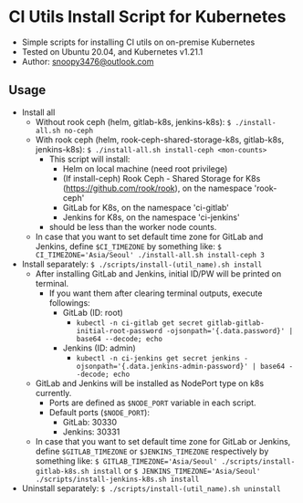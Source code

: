 # CI Utils Install Script for Kubernetes
- Simple scripts for installing CI utils on on-premise Kubernetes
- Tested on Ubuntu 20.04, and Kubernetes v1.21.1
- Author: snoopy3476@outlook.com

## Usage
- Install all
  - Without rook ceph (helm, gitlab-k8s, jenkins-k8s):
  `$ ./install-all.sh no-ceph`
  - With rook ceph (helm, rook-ceph-shared-storage-k8s, gitlab-k8s, jenkins-k8s):
  `$ ./install-all.sh install-ceph <mon-counts>`
    - This script will install:
      - Helm on local machine (need root privilege)
      - (If install-ceph) Rook Ceph - Shared Storage for K8s (https://github.com/rook/rook), on the namespace 'rook-ceph'
      - GitLab for K8s, on the namespace 'ci-gitlab'
      - Jenkins for K8s, on the namespace 'ci-jenkins'
    - <mon-counts> should be less than the worker node counts.
  - In case that you want to set default time zone for GitLab and Jenkins, define `$CI_TIMEZONE` by something like:
  `$ CI_TIMEZONE='Asia/Seoul' ./install-all.sh install-ceph 3`
- Install separately:
  `$ ./scripts/install-(util_name).sh install`
  - After installing GitLab and Jenkins, initial ID/PW will be printed on terminal.
    - If you want them after clearing terminal outputs, execute followings:
      - GitLab (ID: root)
        - `kubectl -n ci-gitlab get secret gitlab-gitlab-initial-root-password -ojsonpath='{.data.password}' | base64 --decode; echo`
      - Jenkins (ID: admin)
        - `kubectl -n ci-jenkins get secret jenkins -ojsonpath='{.data.jenkins-admin-password}' | base64 --decode; echo`
  - GitLab and Jenkins will be installed as NodePort type on k8s currently.
    - Ports are defined as `$NODE_PORT` variable in each script.
    - Default ports (`$NODE_PORT`):
      - GitLab: 30330
      - Jenkins: 30331
  - In case that you want to set default time zone for GitLab or Jenkins, define `$GITLAB_TIMEZONE` or `$JENKINS_TIMEZONE` respectively by something like:
  `$ GITLAB_TIMEZONE='Asia/Seoul' ./scripts/install-gitlab-k8s.sh install`
  or 
  `$ JENKINS_TIMEZONE='Asia/Seoul' ./scripts/install-jenkins-k8s.sh install`
- Uninstall separately:
  `$ ./scripts/install-(util_name).sh uninstall`
